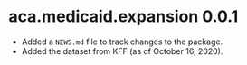 
# aca.medicaid.expansion 0.0.1

* Added a `NEWS.md` file to track changes to the package.
* Added the dataset from KFF (as of October 16, 2020).
